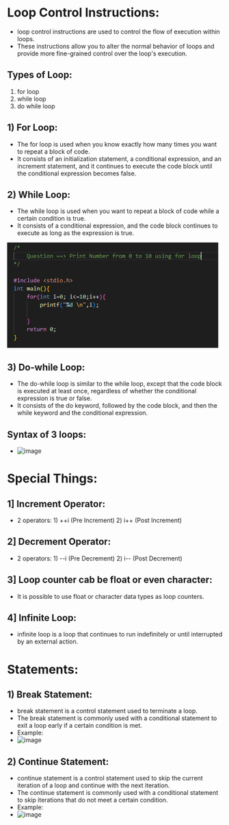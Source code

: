 # Loop Control Instructions:

-   loop control instructions are used to control the flow of execution within loops. 
-   These instructions allow you to alter the normal behavior of loops and provide more fine-grained control over the loop's execution.

## Types of Loop:
1) for loop
2) while loop
3) do while loop

## 1) For Loop:
-    The for loop is used when you know exactly how many times you want to repeat a block of code. 
-    It consists of an initialization statement, a conditional expression, and an increment statement, and it continues to execute the code block until the conditional expression becomes false.

## 2) While Loop:
-   The while loop is used when you want to repeat a block of code while a certain condition is true. 
-   It consists of a conditional expression, and the code block continues to execute as long as the expression is true.

   ![image](../Images/whileloop.png)

## 3) Do-while Loop:
-   The do-while loop is similar to the while loop, except that the code block is executed at least once, regardless of whether the conditional expression is true or false. 
-   It consists of the do keyword, followed by the code block, and then the while keyword and the conditional expression.

## Syntax of 3 loops:
-   ![image](https://user-images.githubusercontent.com/117765637/233289954-867618b1-9674-4b6d-8305-8a7653850270.png)


# Special Things:

## 1] Increment Operator:
-   2 operators: 1) ++i (Pre Increment)
                 2) i++ (Post Increment)

## 2] Decrement Operator:
-   2 operators: 1) --i (Pre Decrement)
                 2) i-- (Post Decrement)

## 3] Loop counter cab be float or even character:
-   It is possible to use float or character data types as loop counters.

## 4] Infinite Loop:
-    infinite loop is a loop that continues to run indefinitely or until interrupted by an external action.


# Statements:

## 1) Break Statement:
-   break statement is a control statement used to terminate a loop.
-   The break statement is commonly used with a conditional statement to exit a loop early if a certain condition is met.
-   Example:
-   ![image](https://user-images.githubusercontent.com/117765637/233294067-0a6d5cf0-7332-446c-af78-d03b8e344d04.png)

## 2) Continue Statement:
-   continue statement is a control statement used to skip the current iteration of a loop and continue with the next iteration.
-   The continue statement is commonly used with a conditional statement to skip iterations that do not meet a certain condition.
-   Example:
-   ![image](https://user-images.githubusercontent.com/117765637/233294654-bb548ca1-18f2-411c-a685-6870faef9b78.png)
